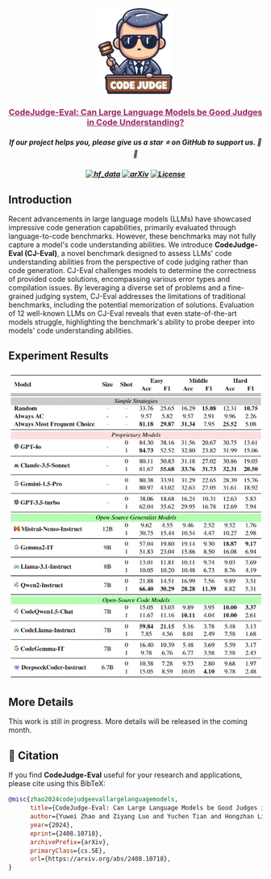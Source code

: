 <p align="center">
    <img src="logo.png" width="150" style="margin-bottom: 0.2;"/>
<p>

<h3 align="center"><a href="https://arxiv.org/abs/2408.10718" style="color:#9C276A">
CodeJudge-Eval:  Can Large Language Models be Good Judges in Code Understanding?</a></h3>
<h5 align="center"> If our project helps you, please give us a star ⭐ on GitHub to support us. 🙏🙏 </h2>

<h5 align="center">

[![hf_data](https://img.shields.io/badge/🤗-Datasets-9C276A.svg)](https://huggingface.co/datasets/CodeResearch/CodeJudge-Eval)
[![arXiv](https://img.shields.io/badge/Arxiv-2408.10718-AD1C18.svg?logo=arXiv)](https://arxiv.org/abs/2408.10718)
[![License](https://img.shields.io/badge/License-MIT-yellow)](https://github.com/CodeLLM-Research/CodeJudge-Eval/LICENSE.txt) 

</h5>

## Introduction

Recent advancements in large language models (LLMs) have showcased impressive code generation capabilities, primarily evaluated through language-to-code benchmarks. However, these benchmarks may not fully capture a model's code understanding abilities. We introduce **CodeJudge-Eval (CJ-Eval)**, a novel benchmark designed to assess LLMs' code understanding abilities from the perspective of code judging rather than code generation. CJ-Eval challenges models to determine the correctness of provided code solutions, encompassing various error types and compilation issues. By leveraging a diverse set of problems and a fine-grained judging system, CJ-Eval addresses the limitations of traditional benchmarks, including the potential memorization of solutions. Evaluation of 12 well-known LLMs on CJ-Eval reveals that even state-of-the-art models struggle, highlighting the benchmark's ability to probe deeper into models' code understanding abilities.

## Experiment Results

<p align="center">
    <img src="experiments.png" width="1550" style="margin-bottom: 0.2;"/>
<p>

## More Details

This work is still in progress. More details will be released in the coming month.

## 📑 Citation

If you find **CodeJudge-Eval** useful for your research and applications, please cite using this BibTeX:
```bibtex
@misc{zhao2024codejudgeevallargelanguagemodels,
      title={CodeJudge-Eval: Can Large Language Models be Good Judges in Code Understanding?}, 
      author={Yuwei Zhao and Ziyang Luo and Yuchen Tian and Hongzhan Lin and Weixiang Yan and Annan Li and Jing Ma},
      year={2024},
      eprint={2408.10718},
      archivePrefix={arXiv},
      primaryClass={cs.SE},
      url={https://arxiv.org/abs/2408.10718}, 
}
```
